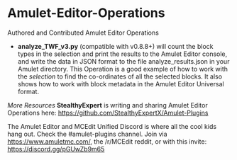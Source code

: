 # Amulet-Editor-Operations
Authored and Contributed Amulet Editor Operations

* **analyze_TWF_v3.py** (compatible with v0.8.8+) will count the block types in the selection and print the results to the Amulet Editor console, and write the data in JSON format to the file analyze_results.json in your Amulet directory. This Operation is a good example of how to work with the _selection_ to find the co-ordinates of all the selected blocks. It also shows how to work with block metadata in the Amulet Editor Universal format.



_More Resources_
**StealthyExpert** is writing and sharing Amulet Editor Operations here: https://github.com/StealthyExpertX/Amulet-Plugins

The Amulet Editor and MCEdit Unified Discord is where all the cool kids hang out. Check the #amulet-plugins channel. Join via https://www.amuletmc.com/, the /r/MCEdit reddit, or with this invite: https://discord.gg/pGUwZb9m65


